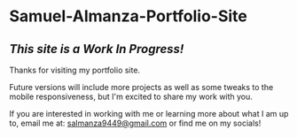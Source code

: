# Samuel-Almanza-Portfolio-Site
 
## ***This site is a Work In Progress!***
Thanks for visiting my portfolio site. 

Future versions will include more projects as well as some tweaks to the mobile responsiveness, but I'm excited to share my work with you. 

If you are interested in working with me or learning more about what I am up to, email me at: salmanza9449@gmail.com or find me on my socials!
